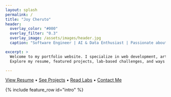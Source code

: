 ```yaml
---
layout: splash
permalink: /
title: "Joy Cheruto"
header:
  overlay_color: "#000"
  overlay_filter: "0.3"
  overlay_image: /assets/images/header.jpg
  caption: "Software Engineer | AI & Data Enthusiast | Passionate about building data-driven digital solutions."

excerpt: >
  Welcome to my portfolio website. I specialize in web development, artificial intelligence, and data science. 
  Explore my resume, featured projects, lab-based challenges, and ways to connect.

---
```


[View Resume](/resume) • [See Projects](/projects) • [Read Labs](/labs) • [Contact Me](/contact)

{% include feature_row id="intro" %}
